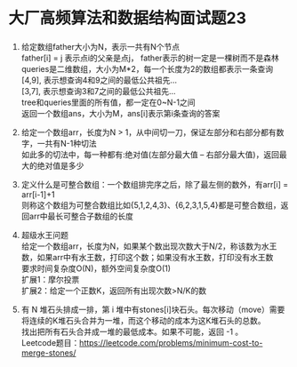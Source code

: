 # 大厂高频算法和数据结构面试题23

###  
1. 给定数组father大小为N，表示一共有N个节点   
   father[i] = j 表示点i的父亲是点j， father表示的树一定是一棵树而不是森林   
   queries是二维数组，大小为M*2，每一个长度为2的数组都表示一条查询   
   [4,9], 表示想查询4和9之间的最低公共祖先…   
   [3,7], 表示想查询3和7之间的最低公共祖先…   
   tree和queries里面的所有值，都一定在0~N-1之间   
   返回一个数组ans，大小为M，ans[i]表示第i条查询的答案  




2. 给定一个数组arr，长度为N > 1，从中间切一刀，保证左部分和右部分都有数字，一共有N-1种切法   
   如此多的切法中，每一种都有:绝对值(左部分最大值 – 右部分最大值)，返回最大的绝对值是多少  




3. 定义什么是可整合数组：一个数组排完序之后，除了最左侧的数外，有arr[i] = arr[i-1]+1      
   则称这个数组为可整合数组比如{5,1,2,4,3}、{6,2,3,1,5,4}都是可整合数组，返回arr中最长可整合子数组的长度




4. 超级水王问题   
   给定一个数组arr，长度为N，如果某个数出现次数大于N/2，称该数为水王数，如果arr中有水王数，打印这个数；如果没有水王数，打印没有水王数   
   要求时间复杂度O(N)，额外空间复杂度O(1)   
   扩展1：摩尔投票   
   扩展2：给定一个正数K，返回所有出现次数>N/K的数




5. 有 N 堆石头排成一排，第 i 堆中有stones[i]块石头。每次移动（move）需要将连续的K堆石头合并为一堆，而这个移动的成本为这K堆石头的总数。   
   找出把所有石头合并成一堆的最低成本。如果不可能，返回 -1 。   
   Leetcode题目：https://leetcode.com/problems/minimum-cost-to-merge-stones/    





